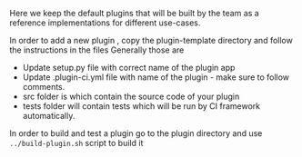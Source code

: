 Here we keep the default plugins that will be built by the team as a reference implementations for different use-cases.

In order to add a new plugin , copy the plugin-template directory and follow the instructions in the files
Generally those are
 * Update setup.py file with correct name of the plugin app
 * Update .plugin-ci.yml file with name of the plugin - make sure to follow comments.
 * src folder is which contain the source code of your plugin
 * tests folder will contain tests which will be run by CI framework automatically.

In order to build and test a plugin go to the plugin directory and use `../build-plugin.sh` script to build it
